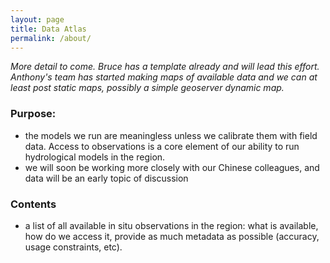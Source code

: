 ```yaml
---
layout: page
title: Data Atlas
permalink: /about/
---
```


_More detail to come. Bruce has a template already and will lead this effort. Anthony's team has started making maps of available data and we can at least post static maps, possibly a simple geoserver dynamic map._

### Purpose:

* the models we run are meaningless unless we calibrate them with field data. Access to observations is a core element of our ability to run hydrological models in the region.
* we will soon be working more closely with our Chinese colleagues, and data will be an early topic of discussion

### Contents

* a list of all available in situ observations in the region: what is available, how do we access it, provide as much metadata as possible (accuracy, usage constraints, etc). 
